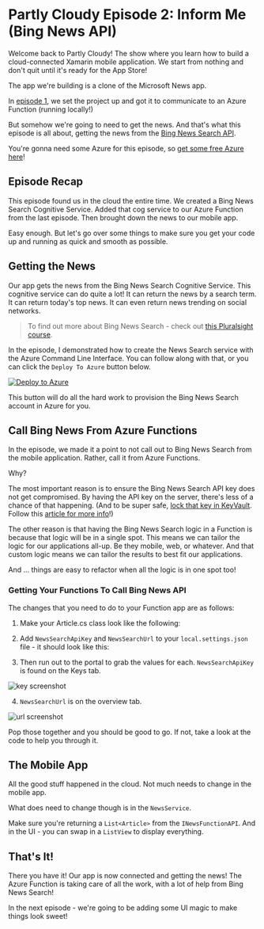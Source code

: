 # Partly Cloudy Episode 2: Inform Me (Bing News API)

Welcome back to Partly Cloudy! The show where you learn how to build a cloud-connected Xamarin mobile application. We start from nothing and don't quit until it's ready for the App Store!

The app we're building is a clone of the Microsoft News app.

In [episode 1](https://devblogs.microsoft.com/xamarin/partly-cloudy?WT.mc_id=partlycloudy-github-masoucou), we set the project up and got it to communicate to an Azure Function (running locally!)

But somehow we're going to need to get the news. And that's what this episode is all about, getting the news from the [Bing News Search API](https://docs.microsoft.com/azure/cognitive-services/Bing-News-Search/?WT.mc_id=partlycloudy-github-masoucou).

You're gonna need some Azure for this episode, so [get some free Azure here](https://azure.microsoft.com/free?WT.mc_id=partlycloudy-github-masoucou)!

## Episode Recap

This episode found us in the cloud the entire time. We created a Bing News Search Cognitive Service. Added that cog service to our Azure Function from the last episode. Then brought down the news to our mobile app.

Easy enough. But let's go over some things to make sure you get your code up and running as quick and smooth as possible. 

## Getting the News

Our app gets the news from the Bing News Search Cognitive Service. This cognitive service can do quite a lot! It can return the news by a search term. It can return today's top news. It can even return news trending on social networks.

> To find out more about Bing News Search - check out [this Pluralsight course](https://app.pluralsight.com/library/courses/microsoft-cognitive-services-bing-news-search).

In the episode, I demonstrated how to create the News Search service with the Azure Command Line Interface. You can follow along with that, or you can click the `Deploy To Azure` button below.

[![Deploy to Azure](https://azuredeploy.net/deploybutton.png)](https://azuredeploy.net/)

This button will do all the hard work to provision the Bing News Search account in Azure for you.

## Call Bing News From Azure Functions

In the episode, we made it a point to not call out to Bing News Search from the mobile application. Rather, call it from Azure Functions.

Why?

The most important reason is to ensure the Bing News Search API key does not get compromised. By having the API key on the server, there's less of a chance of that happening. (And to be super safe, [lock that key in KeyVault](https://docs.microsoft.com/azure/key-vault/?WT.mc_id=partlycloudy-github-masoucou). Follow this [article for more info](https://codemilltech.com/mobile-apps-azure-keyvault-dont-do-it/)!)

The other reason is that having the Bing News Search logic in a Function is because that logic will be in a single spot. This means we can tailor the logic for our applications all-up. Be they mobile, web, or whatever. And that custom logic means we can tailor the results to best fit our applications.

And ... things are easy to refactor when all the logic is in one spot too!

### Getting Your Functions To Call Bing News API

The changes that you need to do to your Function app are as follows:

1.  Make your Article.cs class look like the following:

<script src="https://gist.github.com/codemillmatt/d24c67005f26a9a4f8757deca0c04386.js"></script>

2.  Add `NewsSearchApiKey` and `NewsSearchUrl` to your `local.settings.json` file - it should look like this:

<script src="https://gist.github.com/codemillmatt/828ace7089a93fccd0ac4012e006d9a4.js"></script>


3.  Then run out to the portal to grab the values for each. `NewsSearchApiKey` is found on the Keys tab.

![key screenshot](https://res.cloudinary.com/code-mill-technologies-inc/image/upload/bo_0px_solid_rgb:ffffff,c_scale,e_shadow:40,h_600/v1571796277/Screen_Shot_2019-10-22_at_6.43.28_PM_xdylrl.png)

4.  `NewsSearchUrl` is on the overview tab.

![url screenshot](https://res.cloudinary.com/code-mill-technologies-inc/image/upload/c_scale,e_shadow:40,h_600/v1571796246/Screen_Shot_2019-10-22_at_6.43.10_PM_rsrfgr.png)

Pop those together and you should be good to go. If not, take a look at the code to help you through it.

## The Mobile App

All the good stuff happened in the cloud. Not much needs to change in the mobile app.

What does need to change though is in the `NewsService`.

Make sure you're returning a `List<Article>` from the `INewsFunctionAPI`. And in the UI - you can swap in a `ListView` to display everything.

## That's It!

There you have it! Our app is now connected and getting the news! The Azure Function is taking care of all the work, with a lot of help from Bing News Search!

In the next episode - we're going to be adding some UI magic to make things look sweet!
